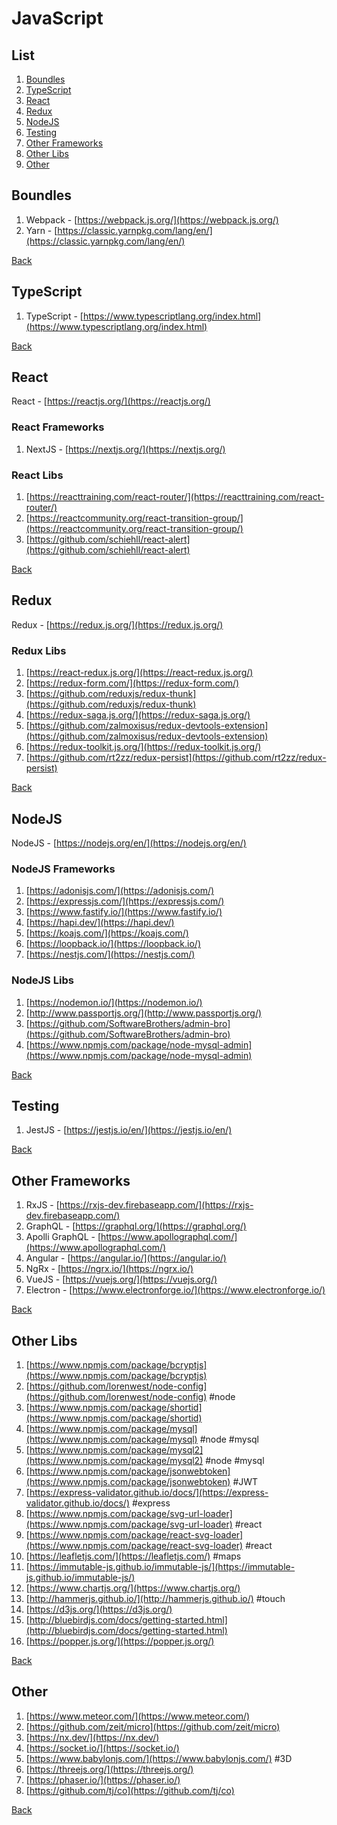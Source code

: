 # JavaScript

## List

1. [Boundles](#boundles)
2. [TypeScript](#typescript)
3. [React](#react)
4. [Redux](#redux)
5. [NodeJS](#nodejs)
6. [Testing](#testing)
7. [Other Frameworks](#other-frameworks)
8. [Other Libs](#other-libs)
9. [Other](#other)

## Boundles

1. Webpack - [https://webpack.js.org/](https://webpack.js.org/)
2. Yarn - [https://classic.yarnpkg.com/lang/en/](https://classic.yarnpkg.com/lang/en/)

[Back](#list)

## TypeScript

1. TypeScript - [https://www.typescriptlang.org/index.html](https://www.typescriptlang.org/index.html)

[Back](#list)

## React

React - [https://reactjs.org/](https://reactjs.org/)

### React Frameworks

1. NextJS - [https://nextjs.org/](https://nextjs.org/)

### React Libs

1. [https://reacttraining.com/react-router/](https://reacttraining.com/react-router/)
2. [https://reactcommunity.org/react-transition-group/](https://reactcommunity.org/react-transition-group/)
3. [https://github.com/schiehll/react-alert](https://github.com/schiehll/react-alert)

[Back](#list)

## Redux

Redux - [https://redux.js.org/](https://redux.js.org/)

### Redux Libs

1. [https://react-redux.js.org/](https://react-redux.js.org/)
2. [https://redux-form.com/](https://redux-form.com/)
3. [https://github.com/reduxjs/redux-thunk](https://github.com/reduxjs/redux-thunk)
4. [https://redux-saga.js.org/](https://redux-saga.js.org/)
5. [https://github.com/zalmoxisus/redux-devtools-extension](https://github.com/zalmoxisus/redux-devtools-extension)
6. [https://redux-toolkit.js.org/](https://redux-toolkit.js.org/)
7. [https://github.com/rt2zz/redux-persist](https://github.com/rt2zz/redux-persist)

[Back](#list)

## NodeJS

NodeJS - [https://nodejs.org/en/](https://nodejs.org/en/)

### NodeJS Frameworks

1. [https://adonisjs.com/](https://adonisjs.com/)
2. [https://expressjs.com/](https://expressjs.com/)
3. [https://www.fastify.io/](https://www.fastify.io/)
4. [https://hapi.dev/](https://hapi.dev/)
5. [https://koajs.com/](https://koajs.com/)
6. [https://loopback.io/](https://loopback.io/)
7. [https://nestjs.com/](https://nestjs.com/)

### NodeJS Libs

1. [https://nodemon.io/](https://nodemon.io/)
2. [http://www.passportjs.org/](http://www.passportjs.org/)
3. [https://github.com/SoftwareBrothers/admin-bro](https://github.com/SoftwareBrothers/admin-bro)
4. [https://www.npmjs.com/package/node-mysql-admin](https://www.npmjs.com/package/node-mysql-admin)

[Back](#list)

## Testing

1. JestJS - [https://jestjs.io/en/](https://jestjs.io/en/)

[Back](#list)

## Other Frameworks

1. RxJS - [https://rxjs-dev.firebaseapp.com/](https://rxjs-dev.firebaseapp.com/)
2. GraphQL - [https://graphql.org/](https://graphql.org/)
3. Apolli GraphQL - [https://www.apollographql.com/](https://www.apollographql.com/)
4. Angular - [https://angular.io/](https://angular.io/)
5. NgRx - [https://ngrx.io/](https://ngrx.io/)
6. VueJS - [https://vuejs.org/](https://vuejs.org/)
7. Electron - [https://www.electronforge.io/](https://www.electronforge.io/)

[Back](#list)

## Other Libs

1. [https://www.npmjs.com/package/bcryptjs](https://www.npmjs.com/package/bcryptjs)
2. [https://github.com/lorenwest/node-config](https://github.com/lorenwest/node-config) #node
3. [https://www.npmjs.com/package/shortid](https://www.npmjs.com/package/shortid)
4. [https://www.npmjs.com/package/mysql](https://www.npmjs.com/package/mysql) #node #mysql
5. [https://www.npmjs.com/package/mysql2](https://www.npmjs.com/package/mysql2) #node #mysql
6. [https://www.npmjs.com/package/jsonwebtoken](https://www.npmjs.com/package/jsonwebtoken) #JWT
7. [https://express-validator.github.io/docs/](https://express-validator.github.io/docs/) #express
8. [https://www.npmjs.com/package/svg-url-loader](https://www.npmjs.com/package/svg-url-loader) #react
9. [https://www.npmjs.com/package/react-svg-loader](https://www.npmjs.com/package/react-svg-loader) #react
10. [https://leafletjs.com/](https://leafletjs.com/) #maps
11. [https://immutable-js.github.io/immutable-js/](https://immutable-js.github.io/immutable-js/)
12. [https://www.chartjs.org/](https://www.chartjs.org/)
13. [http://hammerjs.github.io/](http://hammerjs.github.io/) #touch
14. [https://d3js.org/](https://d3js.org/)
15. [http://bluebirdjs.com/docs/getting-started.html](http://bluebirdjs.com/docs/getting-started.html)
16. [https://popper.js.org/](https://popper.js.org/)

[Back](#list)

## Other

1. [https://www.meteor.com/](https://www.meteor.com/)
2. [https://github.com/zeit/micro](https://github.com/zeit/micro)
3. [https://nx.dev/](https://nx.dev/)
4. [https://socket.io/](https://socket.io/)
5. [https://www.babylonjs.com/](https://www.babylonjs.com/) #3D
6. [https://threejs.org/](https://threejs.org/)
7. [https://phaser.io/](https://phaser.io/)
8. [https://github.com/tj/co](https://github.com/tj/co)

[Back](#list)
